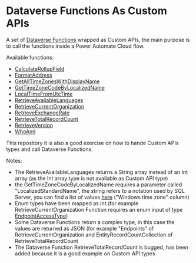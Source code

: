 # Dataverse Functions As Custom APIs
A set of [Dataverse Functions](https://learn.microsoft.com/en-us/power-apps/developer/data-platform/webapi/reference/functions?view=dataverse-latest) wrapped as Custom APIs, the main purpose is to call the functions inside a Power Automate Cloud flow.

Available functions:
- [CalculateRollupField](https://learn.microsoft.com/en-us/power-apps/developer/data-platform/webapi/reference/calculaterollupfield?view=dataverse-latest)
- [FormatAddress](https://learn.microsoft.com/en-us/power-apps/developer/data-platform/webapi/reference/formataddress?view=dataverse-latest)
- [GetAllTimeZonesWithDisplayName](https://learn.microsoft.com/en-us/power-apps/developer/data-platform/webapi/reference/getalltimezoneswithdisplayname?view=dataverse-latest)
- [GetTimeZoneCodeByLocalizedName](https://learn.microsoft.com/en-us/power-apps/developer/data-platform/webapi/reference/gettimezonecodebylocalizedname?view=dataverse-latest)
- [LocalTimeFromUtcTime](https://learn.microsoft.com/en-us/power-apps/developer/data-platform/webapi/reference/localtimefromutctime?view=dataverse-latest)
- [RetrieveAvailableLanguages](https://learn.microsoft.com/en-us/power-apps/developer/data-platform/webapi/reference/retrieveavailablelanguages?view=dataverse-latest)
- [RetrieveCurrentOrganization](https://learn.microsoft.com/en-us/power-apps/developer/data-platform/webapi/reference/retrievecurrentorganization?view=dataverse-latest)
- [RetrieveExchangeRate](https://learn.microsoft.com/en-us/power-apps/developer/data-platform/webapi/reference/retrieveexchangerate?view=dataverse-latest)
- [RetrieveTotalRecordCount](https://learn.microsoft.com/en-us/power-apps/developer/data-platform/webapi/reference/retrievetotalrecordcount?view=dataverse-latest)
- [RetrieveVersion](https://learn.microsoft.com/en-us/power-apps/developer/data-platform/webapi/reference/retrieveversion?view=dataverse-latest)
- [WhoAmI](https://learn.microsoft.com/en-us/power-apps/developer/data-platform/webapi/reference/whoami?view=dataverse-latest)

This repository it is also a good exercise on how to hande Custom APIs types and call Dataverse Functions.

Notes:
- The RetrieveAvailableLanguages returns a String array instead of an Int array (as the Int array type is not available as Custom API type)
- the GetTimeZoneCodeByLocalizedName requires a parameter called "LocalizedStandardName", the string refers to a notation used by SQL Server, you can find a list of values [here](https://learn.microsoft.com/en-us/sql/linux/sql-server-linux-configure-time-zone-2019?view=sql-server-ver17#sql-server-2019-cu-20-and-later-versions) ("Windows time zone" column)
- Enum types have been mapped as Int (for example RetrieveCurrentOrganization Function requires an enum input of type [EndpointAccessType](https://learn.microsoft.com/en-us/power-apps/developer/data-platform/webapi/reference/endpointaccesstype?view=dataverse-latest))
- Some Dataverse Functions return a complex type, in this case the values are returned as JSON (for example "Endpoints" of RetrieveCurrentOrganization and EntityRecordCountCollection of RetrieveTotalRecordCount
- The Dataverse Function RetrieveTotalRecordCount is bugged, has been added because it is a good example on Custom API types
